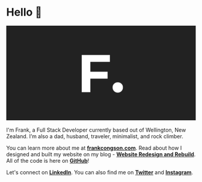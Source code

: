 # **Hello** 👋

![Logo](https://raw.githubusercontent.com/fcongson/fcongson/main/logo.png)

I'm Frank, a Full Stack Developer currently based out of Wellington, New Zealand. I’m also a dad, husband, traveler, minimalist, and rock climber.

You can learn more about me at [**frankcongson.com**](https://frankcongson.com/). Read about how I designed and built my website on my blog - [**Website Redesign and Rebuild**](https://frankcongson.com/blog/website-redesign-rebuild). All of the code is here on [**GitHub**](https://github.com/fcongson/frankcongson.com)!

Let's connect on [**LinkedIn**](https://www.linkedin.com/in/fcongson/). You can also find me on [**Twitter**](https://twitter.com/fcongson) and [**Instagram**](https://www.instagram.com/fcongson/).
